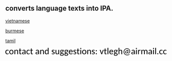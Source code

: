 ## converts language texts into IPA.

[vietnamese](vietnamese)

[burmese](burmese)

[tamil](tamil)

![c](contact.svg)
